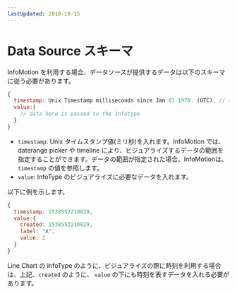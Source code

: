 ```yaml
---
lastUpdated: 2018-10-15
---
```


# Data Source スキーマ

InfoMotion を利用する場合、データソースが提供するデータは以下のスキーマに従う必要があります。

```javascript
{
  timestamp: Unix Timestamp milliseconds since Jan 01 1970. (UTC), // timestamp for daterange, timeline and querying. 
  value:{ 
    // data here is passed to the infotype 
  } 
} 
```

- `timestamp`:  Unix タイムスタンプ値(ミリ秒)を入れます。InfoMotion では、daterange picker や timeline により、ビジュアライズするデータの範囲を指定することができます。データの範囲が指定された場合、InfoMotionは、`timestamp` の値を参照します。 
- `value`: InfoType のビジュアライズに必要なデータを入れます。

以下に例を示します。

```javascript
{
  timestamp: 1538552210829,
  value:{ 
    created: 1538552210829,
    label: "A",
    value: 2
  } 
} 
```

Line Chart の InfoType のように、ビジュアライズの際に時刻を利用する場合は、上記、`created` のように、 `value` の下にも時刻を表すデータを入れる必要があります。
